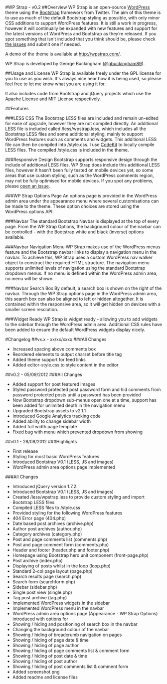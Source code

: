 #WP Strap - v0.2
##Overview
WP Strap is an open-source [WordPress](http://www.wordpress.org) theme using the [Bootstrap](http://www.getbootstrap.com) framework from Twitter. The aim of this theme is to use as much of the default Bootstrap styling as possible, with only minor CSS additions to support WordPress features. It is still a work in progress, however it will continually be expanded with new features and support for the latest versions of WordPress and Bootstrap as they’re released. If you spot something that isn't included that you think should be, please check [the issues](https://github.com/gbuckingham89/wpstrap/issues?state=open) and submit one if needed.

A demo of the theme is available at <http://wpstrap.com/>.

WP Strap is developed by George Buckingham ([@gbuckingham89](http://www.twitter.com/gbuckingham89)).

##Usage and License
WP Strap is available freely under the GPL license for you to use as you wish. It's always nice hear how it is being used, so please feel free to let me know what you are using it for.

It also includes code from Bootstrap and jQuery projects which use the Apache License and MIT License respectively.

##Features

###LESS CSS
The Bootstrap LESS files are included and remain un-edited for ease of upgrade, however they are not compiled directly. An additional LESS file is included called /less/wpstrap.less, which includes all the Bootstrap LESS files and some additional styling, mainly to support WordPress features such as comments and widgets. This additional LESS file can then be compiled into /style.css. I use [CodeKit](http://incident57.com/codekit/) to locally compile LESS files. The compiled /style.css is included in the theme.

###Responsive Design
Bootstrap supports responsive design through the include of additional LESS files. WP Strap does include this additional LESS files, however it hasn't been fully tested on mobile devices yet, so some areas that use custom styling, such as the WordPress comments region, may not be fully optimised for mobile devices. If you spot any problems, please [open an issue](https://github.com/gbuckingham89/wpstrap/issues?state=open).

###WP Strap Options Page
An options page is provided in the WordPress admin area under the appearance menu where several customisations can be made to the theme. These option choices are stored using the WordPress options API.

###Navbar
The standard Bootstrap Navbar is displayed at the top of every page. From the WP Strap Options, the background colour of the navbar can be controlled - with the Bootstrap white and black (inverse) options available.

###Navbar Navigation Menu
WP Strap makes use of the WordPress menus feature and the Bootstrap navbar links to display a navigation menu in the navbar. To achieve this, WP Strap uses a custom WordPress nav walker object to construct the required HTML structure. The navigation menu supports unlimited levels of navigation using the standard Bootstrap dropdown menus. If no menu is defined within the WordPress admin area, no menu will be shown.

###Navbar Search Box
By default, a search box is shown on the right of the navbar. Through the WP Strap options page in the WordPress admin area, this search box can also be aligned to left or hidden altogether. It is contained within the responsive area, so it will get hidden on devices with a smaller screen resolution.

###Widget Ready
WP Strap is widget ready - allowing you to add widgets to the sidebar through the WordPress admin area. Additional CSS rules have been added to ensure the default WordPress widgets display nicely.

#Changelog
##vx.x - xx/xx/xxxx
###All Changes
- Increased spacing above comments box
- Reordered <head> elements to output charset before title tag
- Added theme support for feed links
- Added editor-style.css to style content in the editor

##v0.2 - 05/09/2012
###All Changes
- Added support for post featured images
- Styled password protected post password form and hid comments from password protected posts until a password has been provided
- Now Bootstrap dropdown sub-menus open one at a time, support has been added for unlimited depth in the navigation menu
- Upgraded Bootstrap assets to v2.1.1
- Introduced Google Analytics tracking code
- Added ability to change sidebar width
- Added full width page template
- Fixed bug with menu which prevented dropdown from showing

##v0.1 - 28/08/2012
###Highlights
- First release
- Styling for most basic WordPress features
- Introduced Bootstrap V0.1 (LESS, JS and images)
- WordPress admin area options page implemented

###All Changes
- Introduced jQuery version 1.7.2.
- Introduced Bootstrap V0.1 (LESS, JS and images)
- Created /less/wpstrap.less to provide custom styling and import Bootstrap LESS files
- Compiled LESS files to /style.css
- Provided styling for the following WordPress features
 - 404 Error page (404.php)
 - Date based post archives (archive.php)
 - Author post archives (author.php)
 - Category archives (category.php)
 - Post and page comments list (comments.php)
 - Post and page comment form (comments.php)
 - Header and footer (header.php and footer.php)
 - Homepage using Bootstrap hero unit component (front-page.php)
 - Post archive (index.php)
 - Displaying of posts whilst in the loop (loop.php)
 - Standard 2-col page layout (page.php)
 - Search results page (search.php)
 - Search form (searchform.php)
 - Sidebar (sidebar.php)
 - Single post view (single.php)
 - Tag post archive (tag.php)
- Implemented WordPress widgets in the sidebar
- Implemented WordPress menu in the navbar
- WordPress admin area options page (Appearance - WP Strap Options) introduced with options for
 - Showing / hiding and positioning of search box in the navbar
 - Changing the background colour of the navbar
 - Showing / hiding of breadcrumb navigation on pages
 - Showing / hiding of page date & time
 - Showing / hiding of page author
 - Showing / hiding of page comments list & comment form
 - Showing / hiding of post date & time
 - Showing / hiding of post author
 - Showing / hiding of post comments list & comment form
- Added screenshot.png
- Added readme and license files